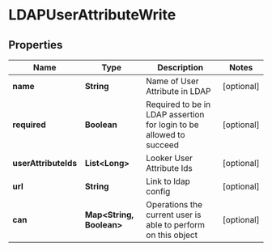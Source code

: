 # LDAPUserAttributeWrite

## Properties
Name | Type | Description | Notes
------------ | ------------- | ------------- | -------------
**name** | **String** | Name of User Attribute in LDAP |  [optional]
**required** | **Boolean** | Required to be in LDAP assertion for login to be allowed to succeed |  [optional]
**userAttributeIds** | **List&lt;Long&gt;** | Looker User Attribute Ids |  [optional]
**url** | **String** | Link to ldap config |  [optional]
**can** | **Map&lt;String, Boolean&gt;** | Operations the current user is able to perform on this object |  [optional]
